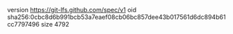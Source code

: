 version https://git-lfs.github.com/spec/v1
oid sha256:0cbc8d6b991bcb53a7eaef08cb06bc857dee43b017561d6dc894b61cc7797496
size 4792
